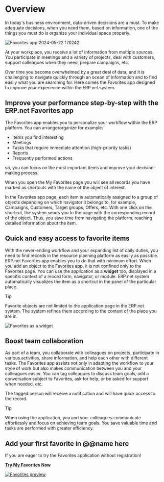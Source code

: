 # Overview

In today's business environment, data-driven decisions are a must. 
To make adequate decisions, when you need them, based on information, one of the things you must do is organize your individual space properly.  

![Favorites app 2024-05-22 170242](https://github.com/lhadzhieva/info/assets/169468131/a1f38a83-4678-4f8c-96a4-97a2d4b9900e)

At your workplace, you receive a lot of information from multiple sources. 
You participate in meetings and a variety of projects, deal with customers, support colleagues when they need, prepare campaigns, etc.  

Over time you become overwhelmed by a great deal of data, and it is challenging to navigate quickly through an ocean of information and to find easily what you are searching for. 
Here comes the Favorites app designed to improve your experience within the ERP.net system.  

## Improve your performance step-by-step with the ERP.net Favorites app

The Favorites app enables you to personalize your workflow within the ERP platform. You can arrange/organize for example:  

* Items you find interesting
* Meetings
* Tasks that require immediate attention (high-priority tasks)
* Reports
* Frequently performed actions

so, you can focus on the most important items and improve your decision–making process.  

When you open the My Favorites page you will see all records you have marked as shortcuts with the name of the object of interest.  

In the Favorites app page, each item is automatically assigned to a group of objects depending on which navigator it belongs to, for example, Campaigns, Customers, Target groups, Offers, etc. 
With one click on the shortcut, the system sends you to the page with the corresponding record of the object. Thus, you save time from navigating the platform, reaching detailed information about the item.  

## Quick and easy access to favorite items

With the never-ending workflow and your expanding list of daily duties, you need to find records in the resource planning platform as easily as possible. 
ERP.net Favorites app enables you to do that with minimum effort. 
When you add an object to the Favorites app, it is not confined only to the Favorites page. 
You can use the application as a **widget** too, displayed in a specific context of a record form, navigator, or module. 
ERP.net system automatically visualizes the item as a shortcut in the panel of the particular place.  

> [!Tip]  
> Favorite objects are not limited to the application page in the ERP.net system. 
> The system refines them according to the context of the place you are in.  

![Favorites as a widget](https://github.com/lhadzhieva/info/assets/169468131/335e5169-60ba-4b70-a37b-9cbf7af92c2e)

## Boost team collaboration

As part of a team, you collaborate with colleagues on projects, participate in various activities, share information, and help each other with different tasks. 
The Favorites app assists not only in adapting the workflow to your style of work but also makes communication between you and your colleagues easier. 
You can tag colleagues to discuss team goals, add a conversation subject to Favorites, ask for help, or be asked for support when needed, etc.  

The tagged person will receive a notification and will have quick access to the record.  

> [!Tip]
> When using the application, you and your colleagues communicate effortlessly and focus on achieving team goals. 
> You save valuable time and tasks are performed with greater efficiency.  

## Add your first favorite in @@name here

If you are eager to try the Favorites application without registration!  

**[Try My Favorites Now](https://testdb.my.erp.net/cl/favorites)**

[![Favorites preview](https://github.com/lhadzhieva/info/assets/169468131/e85fe7a3-b2bb-43a8-8c07-6b78c67992b3)](https://testdb.my.erp.net/cl/favorites)
